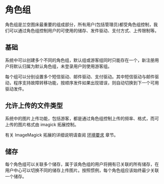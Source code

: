 # 角色组

角色组是兰空图床最重要的组成部分，所有用户(包括管理员)都受角色组控制，我们可以通过角色组控制用户的可使用的储存、发件驱动、支付方式、上传限制等。

## 基础

系统中可以创建多个不同的角色组，默认组或游客组同时只能存在一个，新注册用户将默认归属为默认角色组，未登录用户则使用游客组。

每个组可以分别设置多个短信驱动、邮件驱动、支付驱动。其中短信驱动与邮件驱动，程序支持故障转移功能，按顺序发件如果出现错误，则自动切换到下一个可用驱动发件。

## 允许上传的文件类型

系统中的图片上传功能，包括游客，都是通过角色组控制上传的频率、格式，而可上传的图片格式由 imagick 拓展控制。

有关 ImageMagick 拓展的详细说明请查阅 [环境要求](/guide/requirement#imagemagick) 章节。

## 储存

每个角色组可以关联多个储存，属于该角色组的用户将拥有已关联的所有储存，在用户中心可以切换不同的储存上传图片。按照惯例，每个角色组应该始终最少关联一个储存。